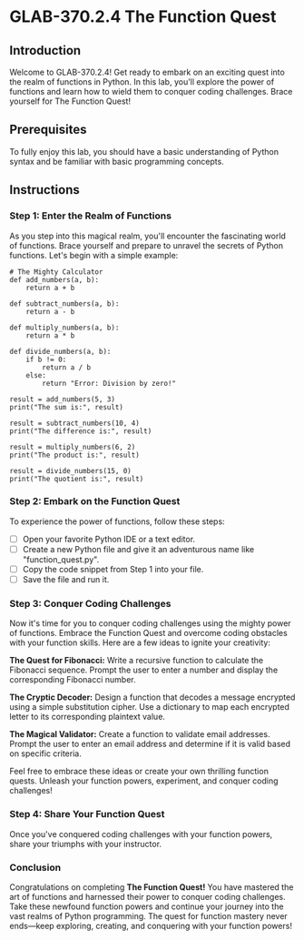 # GLAB-370.2.4 The Function Quest

## Introduction
Welcome to GLAB-370.2.4! Get ready to embark on an exciting quest into the realm of functions in Python. In this lab, you'll explore the power of functions and learn how to wield them to conquer coding challenges. Brace yourself for The Function Quest!

## Prerequisites
To fully enjoy this lab, you should have a basic understanding of Python syntax and be familiar with basic programming concepts.

## Instructions

### Step 1: Enter the Realm of Functions
As you step into this magical realm, you'll encounter the fascinating world of functions. Brace yourself and prepare to unravel the secrets of Python functions. Let's begin with a simple example:

```
# The Mighty Calculator
def add_numbers(a, b):
    return a + b

def subtract_numbers(a, b):
    return a - b

def multiply_numbers(a, b):
    return a * b

def divide_numbers(a, b):
    if b != 0:
        return a / b
    else:
        return "Error: Division by zero!"

result = add_numbers(5, 3)
print("The sum is:", result)

result = subtract_numbers(10, 4)
print("The difference is:", result)

result = multiply_numbers(6, 2)
print("The product is:", result)

result = divide_numbers(15, 0)
print("The quotient is:", result)

```

### Step 2: Embark on the Function Quest
To experience the power of functions, follow these steps:

- [ ] Open your favorite Python IDE or a text editor.
- [ ] Create a new Python file and give it an adventurous name like "function_quest.py".
- [ ] Copy the code snippet from Step 1 into your file.
- [ ] Save the file and run it.

### Step 3: Conquer Coding Challenges
Now it's time for you to conquer coding challenges using the mighty power of functions. Embrace the Function Quest and overcome coding obstacles with your function skills. Here are a few ideas to ignite your creativity:

**The Quest for Fibonacci:** Write a recursive function to calculate the Fibonacci sequence. Prompt the user to enter a number and display the corresponding Fibonacci number.

**The Cryptic Decoder:** Design a function that decodes a message encrypted using a simple substitution cipher. Use a dictionary to map each encrypted letter to its corresponding plaintext value.

**The Magical Validator:** Create a function to validate email addresses. Prompt the user to enter an email address and determine if it is valid based on specific criteria.

Feel free to embrace these ideas or create your own thrilling function quests. Unleash your function powers, experiment, and conquer coding challenges!

### Step 4: Share Your Function Quest
Once you've conquered coding challenges with your function powers, share your triumphs with your instructor.

### Conclusion
Congratulations on completing **The Function Quest!** You have mastered the art of functions and harnessed their power to conquer coding challenges. Take these newfound function powers and continue your journey into the vast realms of Python programming. The quest for function mastery never ends—keep exploring, creating, and conquering with your function powers!
